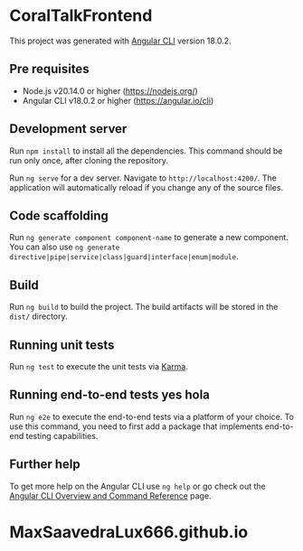 # CoralTalkFrontend

This project was generated with [Angular CLI](https://github.com/angular/angular-cli) version 18.0.2.

## Pre requisites

- Node.js v20.14.0 or higher (https://nodejs.org/)
- Angular CLI v18.0.2 or higher (https://angular.io/cli)

## Development server

Run `npm install` to install all the dependencies. This command should be run only once, after cloning the repository.

Run `ng serve` for a dev server. Navigate to `http://localhost:4200/`. The application will automatically reload if you change any of the source files.

## Code scaffolding

Run `ng generate component component-name` to generate a new component. You can also use `ng generate directive|pipe|service|class|guard|interface|enum|module`.

## Build

Run `ng build` to build the project. The build artifacts will be stored in the `dist/` directory.

## Running unit tests

Run `ng test` to execute the unit tests via [Karma](https://karma-runner.github.io).

## Running end-to-end tests yes hola

Run `ng e2e` to execute the end-to-end tests via a platform of your choice. To use this command, you need to first add a package that implements end-to-end testing capabilities.

## Further help

To get more help on the Angular CLI use `ng help` or go check out the [Angular CLI Overview and Command Reference](https://angular.dev/tools/cli) page.
# MaxSaavedraLux666.github.io
